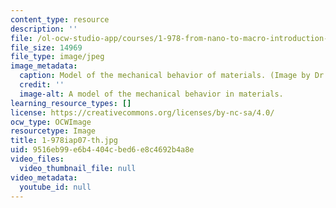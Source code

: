 ```yaml
---
content_type: resource
description: ''
file: /ol-ocw-studio-app/courses/1-978-from-nano-to-macro-introduction-to-atomistic-modeling-techniques-january-iap-2007/9516eb99e6b4404cbed6e8c4692b4a8e_1-978iap07-th.jpg
file_size: 14969
file_type: image/jpeg
image_metadata:
  caption: Model of the mechanical behavior of materials. (Image by Dr. Markus Buehler.)
  credit: ''
  image-alt: A model of the mechanical behavior in materials.
learning_resource_types: []
license: https://creativecommons.org/licenses/by-nc-sa/4.0/
ocw_type: OCWImage
resourcetype: Image
title: 1-978iap07-th.jpg
uid: 9516eb99-e6b4-404c-bed6-e8c4692b4a8e
video_files:
  video_thumbnail_file: null
video_metadata:
  youtube_id: null
---
```

